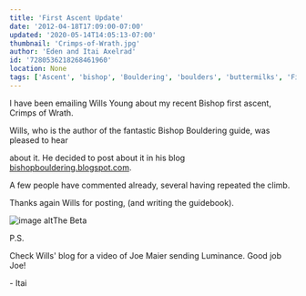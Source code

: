 ```yaml
---
title: 'First Ascent Update'
date: '2012-04-18T17:09:00-07:00'
updated: '2020-05-14T14:05:13-07:00'
thumbnail: 'Crimps-of-Wrath.jpg'
author: 'Eden and Itai Axelrad'
id: '7280536218268461960'
location: None
tags: ['Ascent', 'bishop', 'Bouldering', 'boulders', 'buttermilks', 'First']
---
```

I have been emailing Wills Young about my recent Bishop first ascent, Crimps of Wrath.

Wills, who is the author of the fantastic Bishop Bouldering guide, was pleased to hear

about it. He decided to post about it in his blog [bishopbouldering.blogspot.com](/images/possible-new-v10-on-cave-boulder.html).

A few people have commented already, several having repeated the climb.

Thanks again Wills for posting, (and writing the guidebook).

![image alt](/images/Crimps-of-Wrath.jpg)The Beta

P.S.

Check Wills' blog for a video of Joe Maier sending Luminance. Good job Joe!

\- Itai
